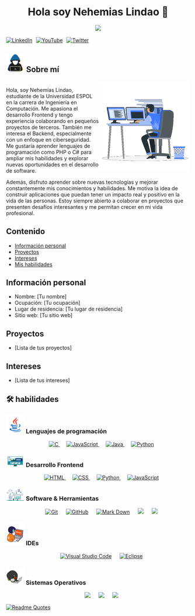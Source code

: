 <h1 align="center">Hola soy Nehemias Lindao 🤖</h1>

<p align="center">
  <a href="https://github.com/DenverCoder1/readme-typing-svg"><img src="https://readme-typing-svg.herokuapp.com?font=Time+New+Roman&color=%23C8BE25&size=25&center=true&vCenter=true&width=600&height=100&lines=Estudiante+de+Ciencias+de+la+Computación;Programador+competitivo;Siempre+aprendiendo+cosas+nuevas"></a>
</p>

<div style="display: flex; align-items: center;">
  <a href="https://www.linkedin.com/in/nehemias-lindao-489375331/" target="_blank">
    <img src="https://upload.wikimedia.org/wikipedia/commons/e/e9/Linkedin_icon.svg" alt="LinkedIn" width="30" style="margin-right: 10px;">
  </a>

  <a href="https://www.youtube.com/@nehemiaslindao3661" target="_blank">
    <img src="https://upload.wikimedia.org/wikipedia/commons/thumb/c/c2/GitHub_Invertocat_Logo.svg/640px-GitHub_Invertocat_Logo.svg.png" alt="YouTube" width="30" style="margin-right: 10px;">
  </a>

  <a href="https://twitter.com" target="_blank">
    <img src="https://upload.wikimedia.org/wikipedia/commons/thumb/c/ce/X_logo_2023.svg/640px-X_logo_2023.svg.png" alt="Twitter" width="30" style="margin-right: 10px;">
  </a>
</div>


## <picture><img src = "https://raw.githubusercontent.com/NLindao2004/NLindao2004/refs/heads/main/sobre_mi.gif" width = 50px></picture> Sobre mí

<picture> <img align="right" src="https://raw.githubusercontent.com/NLindao2004/NLindao2004/refs/heads/main/gif.gif" width = 250px></picture>
<br>
Hola, soy Nehemías Lindao, estudiante de la Universidad ESPOL en la carrera de Ingeniería en Computación. Me apasiona el desarrollo Frontend y tengo experiencia colaborando en pequeños proyectos de terceros. También me interesa el Backend, especialmente con un enfoque en ciberseguridad. Me gustaría aprender lenguajes de programación como PHP o C# para ampliar mis habilidades y explorar nuevas oportunidades en el desarrollo de software.

Además, disfruto aprender sobre nuevas tecnologías y mejorar constantemente mis conocimientos y habilidades. Me motiva la idea de construir aplicaciones que puedan tener un impacto real y positivo en la vida de las personas. Estoy siempre abierto a colaborar en proyectos que presenten desafíos interesantes y me permitan crecer en mi vida profesional.
<br>


## Contenido
* [Información personal](#información-personal)
* [Proyectos](#proyectos)
* [Intereses](#intereses)
* [Mis habilidades](#mis-habilidades)


## Información personal
* Nombre: [Tu nombre]
* Ocupación: [Tu ocupación]
* Lugar de residencia: [Tu lugar de residencia]
* Sitio web: [Tu sitio web]
## Proyectos
* [Lista de tus proyectos]
## Intereses
* [Lista de tus intereses]

## 🛠️ habilidades

### <picture> <img src = "https://raw.githubusercontent.com/NLindao2004/NLindao2004/refs/heads/main/programacion.gif" width = 50px>  </picture> Lenguajes de programación

<p align="center"> 
  &emsp; 
  <a href="https://www.cprogramming.com/" target="_blank"> 
    <img alt="C" src="https://img.shields.io/badge/C%20-%232370ED.svg?style=plastic&logo=c&logoColor=white">
  </a> 
  &emsp;
  <a href="https://developer.mozilla.org/en-US/docs/Web/JavaScript" target="_blank"> 
     <img alt="JavaScript" src="https://img.shields.io/badge/JavaScript%20-%23F7DF1E.svg?style=plastic&logo=javascript&logoColor=black">
   </a>
  &emsp;
  <a href="https://www.java.com" target="_blank"> 
    <img alt="Java" src="https://img.shields.io/badge/Java-%23007396.svg?style=plastic&logo=java&logoColor=white">
  </a>
  &emsp;
   <a href="https://www.python.org" target="_blank">
    <img alt="Python" src="https://img.shields.io/badge/Python%20-%2314354C.svg?style=plastic&logo=python&logoColor=white">
  </a>
</p>

### <picture> <img src = "https://raw.githubusercontent.com/NLindao2004/NLindao2004/refs/heads/main/FrondEnd.gif" width = 50px>  </picture> Desarrollo Frontend
<p align="center"> 
  &emsp; 
  <a href="https://www.w3.org/html/" target="_blank"> 
   <img alt="HTML" src="https://img.shields.io/badge/HTML5%20-%23E34F26.svg?style=plastic&logo=html5&logoColor=white">
  </a>   
  &emsp;
  <a href="https://www.w3schools.com/css/" target="_blank">
    <img alt="CSS" src="https://img.shields.io/badge/CSS%20-%231572B6.svg?style=plastic&logo=css3&logoColor=white">
  </a> 
  &emsp;
  <a href="https://www.python.org" target="_blank">
    <img alt="Python" src="https://img.shields.io/badge/react-%2361DAFB.svg?style=plastic&logo=React&logoColor=black">
  </a>
  &emsp;
  <a href="https://developer.mozilla.org/en-US/docs/Web/JavaScript" target="_blank"> 
     <img alt="JavaScript" src="https://img.shields.io/badge/JavaScript%20-%23F7DF1E.svg?style=plastic&logo=javascript&logoColor=black">
   </a>
</p>

 ### <picture> <img src = "https://github.com/NLindao2004/NLindao2004/blob/main/herramientas.gif?raw=true" width = 50px>  </picture> Software & Herramientas
 
<p align="center">
  &emsp;
    <a href="#"><img alt="Git" src="https://img.shields.io/badge/Git%20-%23F05033.svg?style=plastic&logo=git&logoColor=white"></a>
  &emsp;
    <a href="#"><img alt="GitHub" src="https://img.shields.io/badge/github-%23181717.svg?style=plastic&logo=github&logoColor=white"></a>
  &emsp;
    <a href="#"><img alt="Mark Down" src="https://img.shields.io/badge/Markdown-000000?style=plastic&logo=markdown&logoColor=white"></a>
  &emsp;
    <a href="#"><img src="https://img.shields.io/badge/latex-%23008080.svg?&style=plastic&logo=latex&logoColor=white" /></a>
  &emsp;
    <a href="#"><img src="https://img.shields.io/badge/mysql-%234479A1.svg?&style=plastic&logo=mysql&logoColor=white"/></a>
</p>

 ### <picture> <img src = "https://raw.githubusercontent.com/NLindao2004/NLindao2004/refs/heads/main/IDES.gif" width = 50px>  </picture> IDEs
 
<p align="center">
  &emsp;
    <a href="#"><img alt="Visual Studio Code" src="https://img.shields.io/badge/Visual%20Studio%20Code-0078d7.svg?style=plastic&logo=visual-studio-code&logoColor=white"></a>
  &emsp;
    <a href="#"><img alt="Eclipse" src="https://img.shields.io/badge/eclipse%20ide-%232C2255.svg?&style=plastic&logo=eclipse%20ide&logoColor=white" /></a>
</p>


 ### <picture> <img src = "https://raw.githubusercontent.com/NLindao2004/NLindao2004/refs/heads/main/YCZM.gif" width = 50px>  </picture> Sistemas Operativos
 
<p align="center">
  &emsp;
    <a href="#"><img src="https://img.shields.io/badge/Linux-FCC624?style=plastic&logo=linux&logoColor=black"></a>
  &emsp;
    <a href="#"><img src="https://img.shields.io/badge/Ubuntu-E95420?style=plastic&logo=ubuntu&logoColor=white"></a>
  &emsp;
    <a href="#"><img src="https://img.shields.io/badge/Windows-0078D6?style=plastic&logo=windows&logoColor=white"></a>
</p>

[![Readme Quotes](https://quotes-github-readme.vercel.app/api?type=horizontal&theme=dark)](https://github.com/piyushsuthar/github-readme-quotes)
